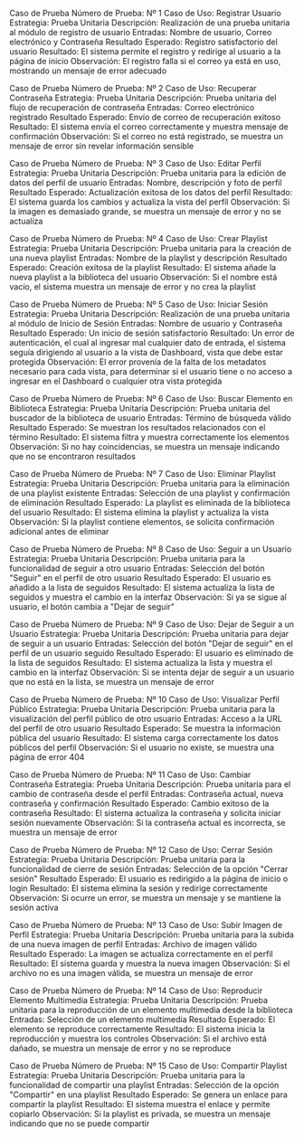 Caso de Prueba
Número de Prueba: Nº 1
Caso de Uso: Registrar Usuario
Estrategia: Prueba Unitaria
Descripción: Realización de una prueba unitaria al módulo de registro de usuario
Entradas: Nombre de usuario, Correo electrónico y Contraseña
Resultado Esperado: Registro satisfactorio del usuario
Resultado: El sistema permite el registro y redirige al usuario a la página de inicio
Observación: El registro falla si el correo ya está en uso, mostrando un mensaje de error adecuado

Caso de Prueba
Número de Prueba: Nº 2
Caso de Uso: Recuperar Contraseña
Estrategia: Prueba Unitaria
Descripción: Prueba unitaria del flujo de recuperación de contraseña
Entradas: Correo electrónico registrado
Resultado Esperado: Envío de correo de recuperación exitoso
Resultado: El sistema envía el correo correctamente y muestra mensaje de confirmación
Observación: Si el correo no está registrado, se muestra un mensaje de error sin revelar información sensible

Caso de Prueba
Número de Prueba: Nº 3
Caso de Uso: Editar Perfil
Estrategia: Prueba Unitaria
Descripción: Prueba unitaria para la edición de datos del perfil de usuario
Entradas: Nombre, descripción y foto de perfil
Resultado Esperado: Actualización exitosa de los datos del perfil
Resultado: El sistema guarda los cambios y actualiza la vista del perfil
Observación: Si la imagen es demasiado grande, se muestra un mensaje de error y no se actualiza

Caso de Prueba
Número de Prueba: Nº 4
Caso de Uso: Crear Playlist
Estrategia: Prueba Unitaria
Descripción: Prueba unitaria para la creación de una nueva playlist
Entradas: Nombre de la playlist y descripción
Resultado Esperado: Creación exitosa de la playlist
Resultado: El sistema añade la nueva playlist a la biblioteca del usuario
Observación: Si el nombre está vacío, el sistema muestra un mensaje de error y no crea la playlist

Caso de Prueba
Número de Prueba: Nº 5
Caso de Uso: Iniciar Sesión
Estrategia: Prueba Unitaria
Descripción: Realización de una prueba unitaria al módulo de Inicio de Sesión
Entradas: Nombre de usuario y Contraseña
Resultado Esperado: Un inicio de sesión satisfactorio
Resultado: Un error de autenticación, el cual al ingresar mal cualquier dato de entrada, el sistema seguía dirigiendo al usuario a la vista de Dashboard, vista que debe estar protegida
Observación: El error provenía de la falta de los metadatos necesario para cada vista, para determinar si el usuario tiene o no acceso a ingresar en el Dashboard o cualquier otra vista protegida

Caso de Prueba
Número de Prueba: Nº 6
Caso de Uso: Buscar Elemento en Biblioteca
Estrategia: Prueba Unitaria
Descripción: Prueba unitaria del buscador de la biblioteca de usuario
Entradas: Término de búsqueda válido
Resultado Esperado: Se muestran los resultados relacionados con el término
Resultado: El sistema filtra y muestra correctamente los elementos
Observación: Si no hay coincidencias, se muestra un mensaje indicando que no se encontraron resultados

Caso de Prueba
Número de Prueba: Nº 7
Caso de Uso: Eliminar Playlist
Estrategia: Prueba Unitaria
Descripción: Prueba unitaria para la eliminación de una playlist existente
Entradas: Selección de una playlist y confirmación de eliminación
Resultado Esperado: La playlist es eliminada de la biblioteca del usuario
Resultado: El sistema elimina la playlist y actualiza la vista
Observación: Si la playlist contiene elementos, se solicita confirmación adicional antes de eliminar

Caso de Prueba
Número de Prueba: Nº 8
Caso de Uso: Seguir a un Usuario
Estrategia: Prueba Unitaria
Descripción: Prueba unitaria para la funcionalidad de seguir a otro usuario
Entradas: Selección del botón "Seguir" en el perfil de otro usuario
Resultado Esperado: El usuario es añadido a la lista de seguidos
Resultado: El sistema actualiza la lista de seguidos y muestra el cambio en la interfaz
Observación: Si ya se sigue al usuario, el botón cambia a "Dejar de seguir"

Caso de Prueba
Número de Prueba: Nº 9
Caso de Uso: Dejar de Seguir a un Usuario
Estrategia: Prueba Unitaria
Descripción: Prueba unitaria para dejar de seguir a un usuario
Entradas: Selección del botón "Dejar de seguir" en el perfil de un usuario seguido
Resultado Esperado: El usuario es eliminado de la lista de seguidos
Resultado: El sistema actualiza la lista y muestra el cambio en la interfaz
Observación: Si se intenta dejar de seguir a un usuario que no está en la lista, se muestra un mensaje de error

Caso de Prueba
Número de Prueba: Nº 10
Caso de Uso: Visualizar Perfil Público
Estrategia: Prueba Unitaria
Descripción: Prueba unitaria para la visualización del perfil público de otro usuario
Entradas: Acceso a la URL del perfil de otro usuario
Resultado Esperado: Se muestra la información pública del usuario
Resultado: El sistema carga correctamente los datos públicos del perfil
Observación: Si el usuario no existe, se muestra una página de error 404

Caso de Prueba
Número de Prueba: Nº 11
Caso de Uso: Cambiar Contraseña
Estrategia: Prueba Unitaria
Descripción: Prueba unitaria para el cambio de contraseña desde el perfil
Entradas: Contraseña actual, nueva contraseña y confirmación
Resultado Esperado: Cambio exitoso de la contraseña
Resultado: El sistema actualiza la contraseña y solicita iniciar sesión nuevamente
Observación: Si la contraseña actual es incorrecta, se muestra un mensaje de error

Caso de Prueba
Número de Prueba: Nº 12
Caso de Uso: Cerrar Sesión
Estrategia: Prueba Unitaria
Descripción: Prueba unitaria para la funcionalidad de cierre de sesión
Entradas: Selección de la opción "Cerrar sesión"
Resultado Esperado: El usuario es redirigido a la página de inicio o login
Resultado: El sistema elimina la sesión y redirige correctamente
Observación: Si ocurre un error, se muestra un mensaje y se mantiene la sesión activa

Caso de Prueba
Número de Prueba: Nº 13
Caso de Uso: Subir Imagen de Perfil
Estrategia: Prueba Unitaria
Descripción: Prueba unitaria para la subida de una nueva imagen de perfil
Entradas: Archivo de imagen válido
Resultado Esperado: La imagen se actualiza correctamente en el perfil
Resultado: El sistema guarda y muestra la nueva imagen
Observación: Si el archivo no es una imagen válida, se muestra un mensaje de error

Caso de Prueba
Número de Prueba: Nº 14
Caso de Uso: Reproducir Elemento Multimedia
Estrategia: Prueba Unitaria
Descripción: Prueba unitaria para la reproducción de un elemento multimedia desde la biblioteca
Entradas: Selección de un elemento multimedia
Resultado Esperado: El elemento se reproduce correctamente
Resultado: El sistema inicia la reproducción y muestra los controles
Observación: Si el archivo está dañado, se muestra un mensaje de error y no se reproduce

Caso de Prueba
Número de Prueba: Nº 15
Caso de Uso: Compartir Playlist
Estrategia: Prueba Unitaria
Descripción: Prueba unitaria para la funcionalidad de compartir una playlist
Entradas: Selección de la opción "Compartir" en una playlist
Resultado Esperado: Se genera un enlace para compartir la playlist
Resultado: El sistema muestra el enlace y permite copiarlo
Observación: Si la playlist es privada, se muestra un mensaje indicando que no se puede compartir
